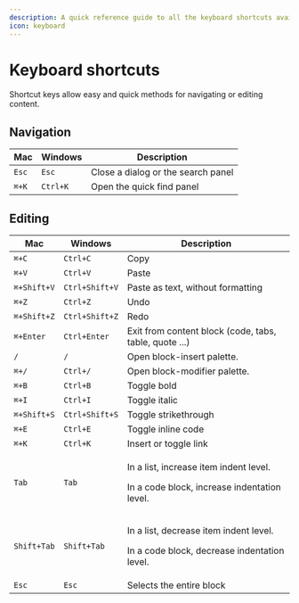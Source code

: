 ```yaml
---
description: A quick reference guide to all the keyboard shortcuts available in GitBook
icon: keyboard
---
```


# Keyboard shortcuts

Shortcut keys allow easy and quick methods for navigating or editing content.

## Navigation

| Mac   | Windows  | Description                        |
| ----- | -------- | ---------------------------------- |
| `Esc` | `Esc`    | Close a dialog or the search panel |
| `⌘+K` | `Ctrl+K` | Open the quick find panel          |

## Editing <a href="#editing" id="editing"></a>

| Mac         | Windows        | Description                                                                                      |
| ----------- | -------------- | ------------------------------------------------------------------------------------------------ |
| `⌘+C`       | `Ctrl+C`       | Copy                                                                                             |
| `⌘+V`       | `Ctrl+V`       | Paste                                                                                            |
| `⌘+Shift+V` | `Ctrl+Shift+V` | Paste as text, without formatting                                                                |
| `⌘+Z`       | `Ctrl+Z`       | Undo                                                                                             |
| `⌘+Shift+Z` | `Ctrl+Shift+Z` | Redo                                                                                             |
| `⌘+Enter`   | `Ctrl+Enter`   | Exit from content block (code, tabs, table, quote ...)                                           |
| `/`         | `/`            | Open block-insert palette.                                                                       |
| `⌘+/`       | `Ctrl+/`       | Open block-modifier palette.                                                                     |
| `⌘+B`       | `Ctrl+B`       | Toggle bold                                                                                      |
| `⌘+I`       | `Ctrl+I`       | Toggle italic                                                                                    |
| `⌘+Shift+S` | `Ctrl+Shift+S` | Toggle strikethrough                                                                             |
| `⌘+E`       | `Ctrl+E`       | Toggle inline code                                                                               |
| `⌘+K`       | `Ctrl+K`       | Insert or toggle link                                                                            |
| `Tab`       | `Tab`          | <p>In a list, increase item indent level.</p><p>In a code block, increase indentation level.</p> |
| `Shift+Tab` | `Shift+Tab`    | <p>In a list, decrease item indent level.</p><p>In a code block, decrease indentation level.</p> |
| `Esc`       | `Esc`          | Selects the entire block                                                                         |
